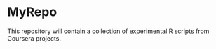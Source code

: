 # MyRepo
This repository will contain a collection of experimental R scripts from Coursera projects.
